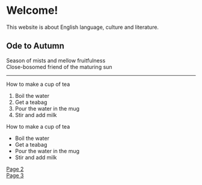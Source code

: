 <h1>Welcome!</h1>
<p>This website is about English language, culture and literature.</p>

<h2>Ode to Autumn</h2>
<p>
Season of mists and mellow fruitfulness<br>  
Close-bosomed friend of the maturing sun<br>
</p>
<hr>
<p>How to make a cup of tea</p>
<ol>
  <li> Boil the water  </li>
  <li> Get a teabag  </li>
  <li> Pour the water in the mug  </li>
  <li> Stir and add milk </li>
</ol>
<p>How to make a cup of tea</p>
<ul>
  <li> Boil the water  </li>
  <li> Get a teabag  </li>
  <li> Pour the water in the mug  </li>
  <li> Stir and add milk </li>
</ul>

<p>
  <a href="page2.html">Page 2</a> <br>
  <a href="page3.html">Page 3</a>
</p>
